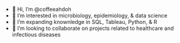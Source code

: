 - 👋 Hi, I’m @coffeeahdoh
- 👀 I’m interested in microbiology, epidemiology, & data science
- 🌱 I’m expanding knownledge in SQL, Tableau, Python, & R
- 💞️ I’m looking to collaborate on projects related to healthcare and infectious diseases

<!---
coffeeahdoh/coffeeahdoh is a ✨ special ✨ repository because its `README.md` (this file) appears on your GitHub profile.
You can click the Preview link to take a look at your changes.
--->
